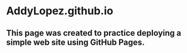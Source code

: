 # AddyLopez.github.io

## This page was created to practice deploying a simple web site using GitHub Pages.
